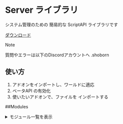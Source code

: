 # Server ライブラリ

システム管理のための 簡易的な ScriptAPI ライブラリです

[ダウンロード](https://github.com/haya-to8810/Server/releases/download/minecraft/server.js)

> [!NOTE]
> 質問やエラーは以下のDiscordアカウントへ
> .shoborn

## 使い方
1. アドオンをインポートし、ワールドに適応
2. ベータAPI の有効化
3. 使いたいアドオンで、ファイルを インポートする

##Modules
<details><summary><bold>モジュール一覧を表示</bold></summary>

- tick
  ファイルが読み込まれてからの経過Tick数
  
- TPS
  サーバーのTick Per Second
  
- runInterval
  処理を指定時間ごとに繰り返します
  
- runTimeout
  経過時間後に処理を実行します
  
- runJob
  ジェネレーターを指定時間ごとに進めます

- runIntervalJob
  ジェネレーターを指定時間ごとに進め、
  処理が終わると最初から再実行されます

- clearRun
  登録されている処理を削除します
  
- stop
  特定のグループIDの処理 または 全体の処理 を一時停止します

- start
  特定のグループIDの処理 または 全体の処理 を再開します
